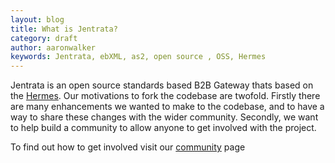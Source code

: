 ```yaml
---
layout: blog
title: What is Jentrata?
category: draft
author: aaronwalker
keywords: Jentrata, ebXML, as2, open source , OSS, Hermes
---
```


Jentrata is an open source standards based B2B Gateway thats based on the [Hermes](http://community.cecid.hku.hk/index.php/product/h2o/). Our motivations to fork the codebase are twofold. Firstly there are many enhancements we wanted to make to the codebase, and to have a way to share these changes with the wider community. Secondly, we want to help build a community to allow anyone to get involved with the project.

To find out how to get involved visit our [community](/community.html) page
 